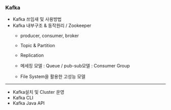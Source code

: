 ### Kafka
- Kafka 쓰임새 및 사용방법
- Kafka 내부구조 & 동작원리 / Zookeeper
   - producer, consumer, broker
   - Topic & Partition
   - Replication

   - 메세징 모델 : Queue / pub-sub모델 : Consumer Group
   - File System을 활용한 고성능 모델

---

- Kafka설치 및 Cluster 운영
- Kafka CLI
- Kafka Java API
